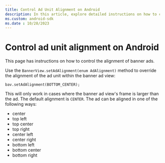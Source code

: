 ```yaml
---
title: Control Ad Unit Alignment on Android
description: In this article, explore detailed instructions on how to control ad unit alignment on Android devices.
ms.custom: android-sdk
ms.date : 10/28/2023
---
```


# Control ad unit alignment on Android

This page has instructions on how to control the alignment of banner ads.

Use the `BannerView.setAdAlignment(enum AdAlignment)` method to override the alignment of the ad unit within the banner ad view:

``` 
bav.setAdAlignment(BOTTOM_CENTER);
```

This will only work in cases where the banner ad view's frame is larger than the ad. The default alignment is `CENTER`. The ad can be aligned in one of the following ways:

- center
- top left
- top center
- top right
- center left
- center right
- bottom left
- bottom center
- bottom right
